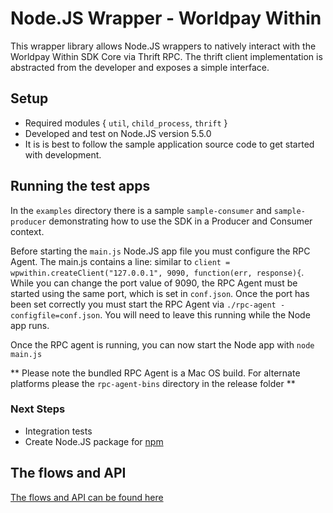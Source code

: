 # Node.JS Wrapper - Worldpay Within

This wrapper library allows Node.JS wrappers to natively interact with the Worldpay Within SDK Core via Thrift RPC. The thrift client implementation is abstracted from the developer and exposes a simple interface.

## Setup

* Required modules { `util`, `child_process`, `thrift` }
* Developed and test on Node.JS version 5.5.0
* It is is best to follow the sample application source code to get started with development.

## Running the test apps

In the `examples` directory there is a sample `sample-consumer` and `sample-producer` demonstrating how to use the SDK in a Producer and Consumer context.

Before starting the `main.js` Node.JS app file you must configure the RPC Agent. The main.js contains a line: similar to `client = wpwithin.createClient("127.0.0.1", 9090, function(err, response){`. While you can change the port value of 9090, the RPC Agent must be started using the same port, which is set in `conf.json`. Once the port has been set correctly you must start the RPC Agent via `./rpc-agent -configfile=conf.json`. You will need to leave this running while the Node app runs.

Once the RPC agent is running, you can now start the Node app with `node main.js`

** Please note the bundled RPC Agent is a Mac OS build. For alternate platforms please the `rpc-agent-bins` directory in the release folder **

### Next Steps
* Integration tests
* Create Node.JS package for [npm](https://www.npmjs.com/)

## The flows and API

[The flows and API can be found here](http://wptechinnovation.github.io/worldpay-within-sdk/the-flows.html)
